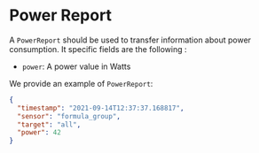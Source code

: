 # Power Report

A `PowerReport` should be used to transfer information about power consumption.
It specific fields are the following :

- `power`: A power value in Watts

We provide an example of `PowerReport`:

```json
{
  "timestamp": "2021-09-14T12:37:37.168817",
  "sensor": "formula_group",
  "target": "all",
  "power": 42
}
```
